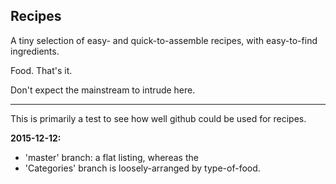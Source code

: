 ## Recipes

A tiny selection of easy- and quick-to-assemble recipes, with easy-to-find ingredients. 

Food. That's it.

Don't expect the mainstream to intrude here.

---- 

This is primarily a test to see how well github could be used for recipes.

**2015-12-12:**    
* 'master' branch: a flat listing, whereas the
* 'Categories' branch is loosely-arranged by type-of-food.

